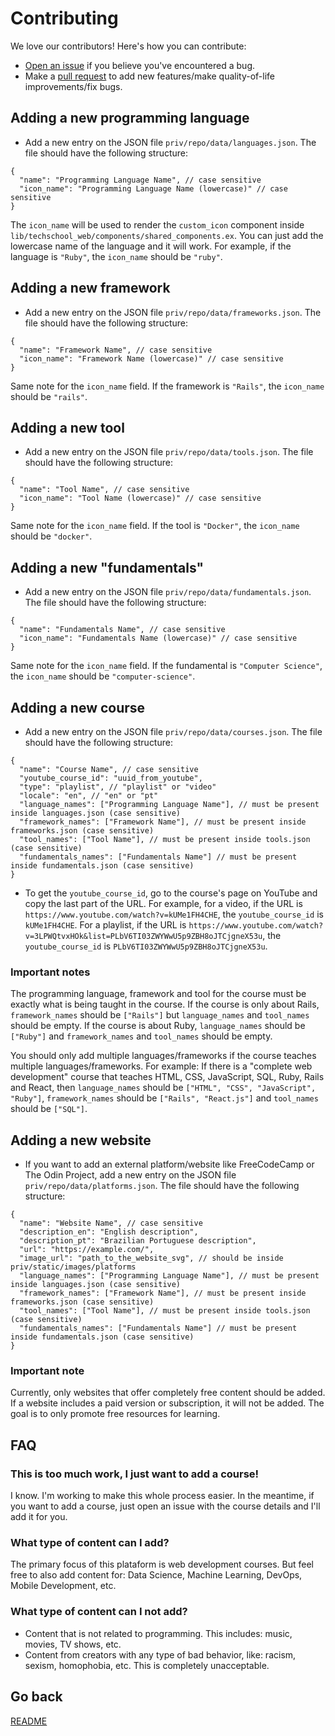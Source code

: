 # Contributing

We love our contributors! Here's how you can contribute:

- [Open an issue](https://github.com/danielbergholz/techschool.dev/issues) if you believe you've encountered a bug.
- Make a [pull request](https://github.com/danielbergholz/techschool.dev/pull) to add new features/make quality-of-life improvements/fix bugs.

## Adding a new programming language

- Add a new entry on the JSON file `priv/repo/data/languages.json`. The file should have the following structure:

```jsonc
{
  "name": "Programming Language Name", // case sensitive
  "icon_name": "Programming Language Name (lowercase)" // case sensitive
}
```

The `icon_name` will be used to render the `custom_icon` component inside `lib/techschool_web/components/shared_components.ex`. You can just add the lowercase name of the language and it will work. For example, if the language is `"Ruby"`, the `icon_name` should be `"ruby"`.

## Adding a new framework

- Add a new entry on the JSON file `priv/repo/data/frameworks.json`. The file should have the following structure:

```jsonc
{
  "name": "Framework Name", // case sensitive
  "icon_name": "Framework Name (lowercase)" // case sensitive
}
```

Same note for the `icon_name` field. If the framework is `"Rails"`, the `icon_name` should be `"rails"`.

## Adding a new tool

- Add a new entry on the JSON file `priv/repo/data/tools.json`. The file should have the following structure:

```jsonc
{
  "name": "Tool Name", // case sensitive
  "icon_name": "Tool Name (lowercase)" // case sensitive
}
```

Same note for the `icon_name` field. If the tool is `"Docker"`, the `icon_name` should be `"docker"`.

## Adding a new "fundamentals"

- Add a new entry on the JSON file `priv/repo/data/fundamentals.json`. The file should have the following structure:

```jsonc
{
  "name": "Fundamentals Name", // case sensitive
  "icon_name": "Fundamentals Name (lowercase)" // case sensitive
}
```

Same note for the `icon_name` field. If the fundamental is `"Computer Science"`, the `icon_name` should be `"computer-science"`.

## Adding a new course

- Add a new entry on the JSON file `priv/repo/data/courses.json`. The file should have the following structure:

```jsonc
{
  "name": "Course Name", // case sensitive
  "youtube_course_id": "uuid_from_youtube",
  "type": "playlist", // "playlist" or "video"
  "locale": "en", // "en" or "pt"
  "language_names": ["Programming Language Name"], // must be present inside languages.json (case sensitive)
  "framework_names": ["Framework Name"], // must be present inside frameworks.json (case sensitive)
  "tool_names": ["Tool Name"], // must be present inside tools.json (case sensitive)
  "fundamentals_names": ["Fundamentals Name"] // must be present inside fundamentals.json (case sensitive)
}
```

- To get the `youtube_course_id`, go to the course's page on YouTube and copy the last part of the URL. For example, for a video, if the URL is `https://www.youtube.com/watch?v=kUMe1FH4CHE`, the `youtube_course_id` is `kUMe1FH4CHE`. For a playlist, if the URL is `https://www.youtube.com/watch?v=3LPWQtvxHOk&list=PLbV6TI03ZWYWwU5p9ZBH8oJTCjgneX53u`, the `youtube_course_id` is `PLbV6TI03ZWYWwU5p9ZBH8oJTCjgneX53u`.

### Important notes

The programming language, framework and tool for the course must be exactly what is being taught in the course. If the course is only about Rails, `framework_names` should be `["Rails"]` but `language_names` and `tool_names` should be empty. If the course is about Ruby, `language_names` should be `["Ruby"]` and `framework_names` and `tool_names` should be empty.

You should only add multiple languages/frameworks if the course teaches multiple languages/frameworks. For example: If there is a "complete web development" course that teaches HTML, CSS, JavaScript, SQL, Ruby, Rails and React, then `language_names` should be `["HTML", "CSS", "JavaScript", "Ruby"]`, `framework_names` should be `["Rails", "React.js"]` and `tool_names` should be `["SQL"]`.

## Adding a new website

- If you want to add an external platform/website like FreeCodeCamp or The Odin Project, add a new entry on the JSON file `priv/repo/data/platforms.json`. The file should have the following structure:

```jsonc
{
  "name": "Website Name", // case sensitive
  "description_en": "English description",
  "description_pt": "Brazilian Portuguese description",
  "url": "https://example.com/",
  "image_url": "path_to_the_website_svg", // should be inside priv/static/images/platforms
  "language_names": ["Programming Language Name"], // must be present inside languages.json (case sensitive)
  "framework_names": ["Framework Name"], // must be present inside frameworks.json (case sensitive)
  "tool_names": ["Tool Name"], // must be present inside tools.json (case sensitive)
  "fundamentals_names": ["Fundamentals Name"] // must be present inside fundamentals.json (case sensitive)
}
```

### Important note

Currently, only websites that offer completely free content should be added. If a website includes a paid version or subscription, it will not be added. The goal is to only promote free resources for learning.

## FAQ

### This is too much work, I just want to add a course!

I know. I'm working to make this whole process easier. In the meantime, if you want to add a course, just open an issue with the course details and I'll add it for you.

### What type of content can I add?

The primary focus of this plataform is web development courses. But feel free to also add content for: Data Science, Machine Learning, DevOps, Mobile Development, etc.

### What type of content can I not add?

- Content that is not related to programming. This includes: music, movies, TV shows, etc.
- Content from creators with any type of bad behavior, like: racism, sexism, homophobia, etc. This is completely unacceptable.

## Go back

[README](../README.md)
